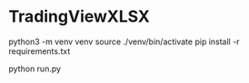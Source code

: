# TradingViewXLSX
python3 -m venv venv
source ./venv/bin/activate
pip install -r requirements.txt

python run.py